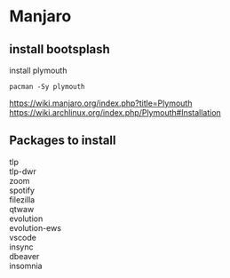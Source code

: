 # Manjaro

## install bootsplash 

install plymouth 

```
pacman -Sy plymouth
```

https://wiki.manjaro.org/index.php?title=Plymouth  
https://wiki.archlinux.org/index.php/Plymouth#Installation  


## Packages to install

tlp  
tlp-dwr  
zoom  
spotify  
filezilla  
qtwaw  
evolution  
evolution-ews  
vscode  
insync  
dbeaver  
insomnia  
